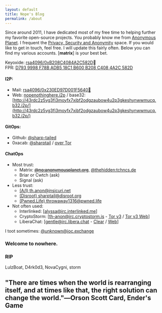 ```yaml
---
layout: default
title: Nope's Blog
permalink: /about
---
```


Since around 2011, I have dedicated most of my free time to helping further my favorite open-source projects. You probably know me from [Anonymous Planet](https://anonymousplanet.org/). I frequent the [Privacy, Security and Anonymity](https://matrix.to/#/#privacy-security-anonymity:matrix.org) space. If you would like to get in touch, feel free. I will update this fairly often. Below you can find my various accounts. [**matrix**] is your best bet.

Keyoxide: [rsa4096/0xB208C4084A2C582D](https://keyoxide.org/hkp/no%40anonymousplanet.org)🔑  
FPR: [D793 9998 F78B ADB5 18C1 B600 B208 C408 4A2C 582D](/pgp.txt)  

#### I2P:
- Mail: [rsa4096/0x230ED97D001F5640](mailto:literallynothing@mail.i2p)[🔑](/pgp.txt)
- Web: [nopenothinghere.i2p](http://nopenothinghere.i2p/) / base32: [http://43rdc2z5vg3fi3moyfx7xibf2odgzaubow4u2p3gkeshynwwmucq.b32.i2p/](http://43rdc2z5vg3fi3moyfx7xibf2odgzaubow4u2p3gkeshynwwmucq.b32.i2p/)  


#### GitOps:  
- Github:
<a rel="me" href="https://github.com/sharp-tailed">@sharp-tailed</a>
- 0xacab: <a rel="me" href="https://0xacab.org/sharptail">@sharptail</a> / [over Tor](http://wmj5kiic7b6kjplpbvwadnht2nh2qnkbnqtcv3dyvpqtz7ssbssftxid.onion/sharptail)

#### ChatOps
- Most trust:  
  - Matrix: [~~@no:anonymousplanet.org~~](https://matrix.to/#/@no:anonymousplanet.org), [@thehidden:tchncs.de](https://matrix.to/#/@thehidden:tchncs.de)
  - Briar or Cwtch (ask)
  - Signal (ask)
- Less trust:  
  - [(A/I) th.anon@insicuri.net](xmpp:th.anon@insicuri.net)  
  - [(Disroot) sharptail@disroot.org](xmpp:sharptail@disroot.org)    
  - [(Pwned.Life) throwaway1316@pwned.life](xmpp:throwaway1316@pwned.life)  
- Not often used:  
  - Interlinked: \[[alyssa@irc.interlinked.me](irc://irc.interlinked.me/alyssa)\]
  - CryptoStorm: \[[th-anon@irc.cryptostorm.is](irc://irc.cryptostorm.is/th-anon) - [Tor v3](ircs://stormwio4d5qkewys7ymh5lezxs35qweyomvyeqddcxgkslt3sfltsad.onion:6697/cryptostorm) / [Tor v3 Web](http://stormu36id5e62n2i7kq3v7batuy34dimpijx5euklgl5bwi65eaycyd.onion/chat/)\]  
  - LiberaChat: \[[gentle@irc.libera.chat](irc://irc.libera.chat/) - [Clear](ircs://irc.libera.chat:6697) / [Web](https://web.libera.chat/)\]  

I toot sometimes: <a rel="me" href="https://ioc.exchange/@unknown">@unknown@ioc.exchange</a>

### Welcome to nowhere.

### RIP
LulzBoat, D4rk0d3, NovaCygni, storm

## "There are times when the world is rearranging itself, and at times like that, the right solution can change the world."―Orson Scott Card, Ender's Game
